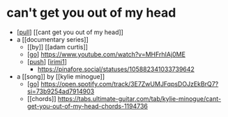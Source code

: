 # can't get you out of my head

- [[pull]] [[cant get you out of my head]]
- a [[documentary series]]
  - [[by]] [[adam curtis]]
  - [[go]] https://www.youtube.com/watch?v=MHFrhIAj0ME
  - [[push]] [[irimi1]]
    - https://pinafore.social/statuses/105882341033739642
- a [[song]] by [[kylie minogue]]
  - [[go]] https://open.spotify.com/track/3E7ZwUMJFqpsDOJzEkBrQ7?si=73b9254ad7914903
  - [[chords]] https://tabs.ultimate-guitar.com/tab/kylie-minogue/cant-get-you-out-of-my-head-chords-1194736

[//begin]: # "Autogenerated link references for markdown compatibility"
[pull]: pull "Pull"
[go]: go "Go"
[push]: push "Push"
[irimi1]: irimi1 "irimi1"
[//end]: # "Autogenerated link references"
